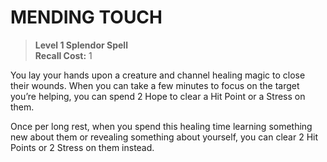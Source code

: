 ﻿---
tags:
  - Ability
  - CharacterOption
name: 'MENDING TOUCH'
level: 1
domain: 'Splendor'
type: 'Spell'
recall: '1'
description: 'You lay your hands upon a creature and channel healing magic to close their wounds. When you can take a few minutes to focus on the target you’re helping, you can spend 2 Hope to clear a Hit Point or a Stress on them.

Once per long rest, when you spend this healing time learning something new about them or revealing something about yourself, you can clear 2 Hit Points or 2 Stress on them instead.'
---
# MENDING TOUCH

> **Level 1 Splendor Spell**  
> **Recall Cost:** 1

You lay your hands upon a creature and channel healing magic to close their wounds. When you can take a few minutes to focus on the target you’re helping, you can spend 2 Hope to clear a Hit Point or a Stress on them.

Once per long rest, when you spend this healing time learning something new about them or revealing something about yourself, you can clear 2 Hit Points or 2 Stress on them instead.
